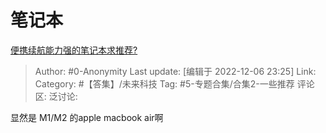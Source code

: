 # 笔记本
[便携续航能力强的笔记本求推荐?](https://www.zhihu.com/question/514751619/answer/2790249899)

> Author: #0-Anonymity
> Last update: [编辑于 2022-12-06 23:25]
> Link:
> Category: #【答集】/未来科技
> Tag: #5-专题合集/合集2-一些推荐
> 评论区:
> 泛讨论:

显然是 M1/M2 的apple macbook air啊
